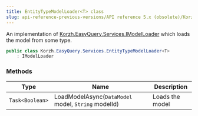 ```yaml
---
title: EntityTypeModelLoader<T> class
slug: api-reference-previous-versions/API reference 5.x (obsolete)/Korzh.EasyQuery.Services namespace/entitytypemodelloader-t--class
---
```



An implementation of [Korzh.EasyQuery.Services.IModelLoader](/api-reference-5x/korzh-easyquery-services-namespace/imodelloader-interface)  which loads the model from some type.
```csharp
public class Korzh.EasyQuery.Services.EntityTypeModelLoader<T>
    : IModelLoader

```

### Methods

| Type | Name | Description | 
| --- | --- | --- | 
| `Task<Boolean>` | LoadModelAsync(`DataModel` model, `String` modelId) | Loads the model |